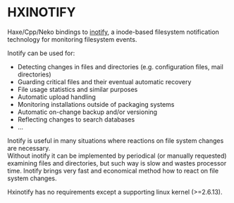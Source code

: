 HXINOTIFY
=========
Haxe/Cpp/Neko bindings to [inotify](http://en.wikipedia.org/wiki/Inotify), a inode-based filesystem notification technology for monitoring filesystem events.

Inotify can be used for:
* Detecting changes in files and directories (e.g. configuration files, mail directories)
* Guarding critical files and their eventual automatic recovery
* File usage statistics and similar purposes
* Automatic upload handling
* Monitoring installations outside of packaging systems
* Automatic on-change backup and/or versioning
* Reflecting changes to search databases
* ...

Inotify is useful in many situations where reactions on file system changes are necessary.  
Without inotify it can be implemented by periodical (or manually requested) examining files and directories, but such way is slow and wastes processor time. Inotify brings very fast and economical method how to react on file system changes.  

Hxinotify has no requirements except a supporting linux kernel (>=2.6.13).

